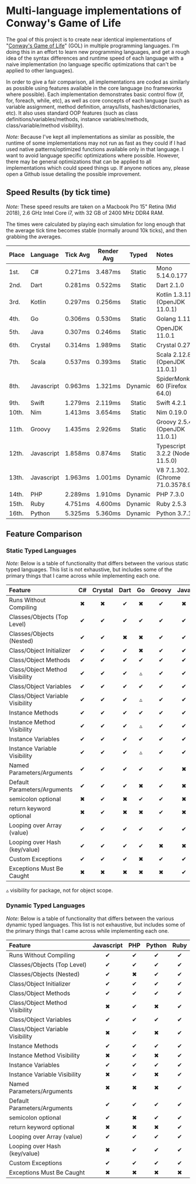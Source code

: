 # Multi-language implementations of Conway's Game of Life

The goal of this project is to create near identical implementations of "[Conway's Game of Life](http://en.wikipedia.org/wiki/Conway's_Game_of_Life)" (GOL) in multiple programming languages. I'm doing this in an effort to learn new programming languages, and get a rough idea of the syntax differences and runtime speed of each language with a naive implementation (no language specific optimizations that can't be applied to other languages).

In order to give a fair comparison, all implementations are coded as similarly as possible using features available in the core language (no frameworks where possible). Each implementation demonstrates basic control flow (if, for, foreach, while, etc), as well as core concepts of each language (such as variable assignment, method definition, arrays/lists, hashes/dictionaries, etc). It also uses standard OOP features (such as class definitions/variables/methods, instance variables/methods, class/variable/method visibility).

*Note:* Because I've kept all implementations as similar as possible, the runtime of some implementations may not run as fast as they could if I had used native patterns/optimized functions available only in that language. I want to avoid language specific optimizations where possible. However, there may be general optimizations that can be applied to all implementations which could speed things up. If anyone notices any, please open a Github issue detailing the possible improvement.

## Speed Results (by tick time)

*Note:* These speed results are taken on a Macbook Pro 15" Retina (Mid 2018), 2.6 GHz Intel Core i7, with 32 GB of 2400 MHz DDR4 RAM.

The times were calculated by playing each simulation for long enough that the average tick time becomes stable (normally around 10k ticks), and then grabbing the averages.

| Place | Language   | Tick Avg | Render Avg |  Typed  | Notes                               |
|:------|:-----------|:--------:|:----------:|:-------:|:------------------------------------|
| 1st.  | C#         | 0.271ms  |  3.487ms   | Static  | Mono 5.14.0.177                     |
| 2nd.  | Dart       | 0.281ms  |  0.522ms   | Static  | Dart 2.1.0                          |
| 3rd.  | Kotlin     | 0.297ms  |  0.256ms   | Static  | Kotlin 1.3.11 (OpenJDK 11.0.1)      |
| 4th.  | Go         | 0.306ms  |  0.530ms   | Static  | Golang 1.11.4                       |
| 5th.  | Java       | 0.307ms  |  0.246ms   | Static  | OpenJDK 11.0.1                      |
| 6th.  | Crystal    | 0.314ms  |  1.989ms   | Static  | Crystal 0.27.0                      |
| 7th.  | Scala      | 0.537ms  |  0.393ms   | Static  | Scala 2.12.8 (OpenJDK 11.0.1)       |
| 8th.  | Javascript | 0.963ms  |  1.321ms   | Dynamic | SpiderMonkey 60 (Firefox 64.0)      |
| 9th.  | Swift      | 1.279ms  |  2.119ms   | Static  | Swift 4.2.1                         |
| 10th. | Nim        | 1.413ms  |  3.654ms   | Static  | Nim 0.19.0                          |
| 11th. | Groovy     | 1.435ms  |  2.926ms   | Static  | Groovy 2.5.4 (OpenJDK 11.0.1)       |
| 12th. | Javascript | 1.858ms  |  0.874ms   | Static  | Typescript 3.2.2 (Node 11.5.0)      |
| 13th. | Javascript | 1.963ms  |  1.001ms   | Dynamic | V8 7.1.302.31 (Chrome 71.0.3578.98) |
| 14th. | PHP        | 2.289ms  |  1.910ms   | Dynamic | PHP 7.3.0                           |
| 15th. | Ruby       | 4.751ms  |  4.600ms   | Dynamic | Ruby 2.5.3                          |
| 16th. | Python     | 5.325ms  |  5.360ms   | Dynamic | Python 3.7.1                        |

## Feature Comparison

### Static Typed Languages

*Note:* Below is a table of functionality that differs between the various static typed languages.
This list is not exhaustive, but includes some of the primary things that I came across while implementing each one.

| Feature                          | C# | Crystal | Dart | Go | Groovy | Java | Kotlin | Nim | Scala | Swift | TypeScript |
|:---------------------------------|:--:|:-------:|:----:|:--:|:------:|:----:|:------:|:---:|:-----:|:-----:|:----------:|
| Runs Without Compiling           | ✖  |    ✖    |  ✔   | ✖  |   ✔    |  ✖   |   ✖    |  ✖  |   ✖   |   ✖   |     ✖      |
| Classes/Objects (Top Level)      | ✔  |    ✔    |  ✔   | ✔  |   ✔    |  ✔   |   ✔    |  ✔  |   ✔   |   ✔   |     ✔      |
| Classes/Objects (Nested)         | ✔  |    ✔    |  ✖   | ✖  |   ✔    |  ✔   |   ✔    |  ✖  |   ✔   |   ✖   |     ✔      |
| Class/Object Initializer         | ✔  |    ✔    |  ✔   | ✖  |   ✔    |  ✔   |   ✔    |  ✖  |   ✔   |   ✔   |     ✔      |
| Class/Object Methods             | ✔  |    ✔    |  ✔   | ✔  |   ✔    |  ✔   |   ✔    |  ✖  |   ✔   |   ✔   |     ✔      |
| Class/Object Method Visibility   | ✔  |    ✔    |  ✔   | ▵  |   ✔    |  ✔   |   ✔    |  ✖  |   ✔   |   ✔   |     ✔      |
| Class/Object Variables           | ✔  |    ✔    |  ✔   | ✔  |   ✔    |  ✔   |   ✔    |  ✖  |   ✔   |   ✖   |     ✔      |
| Class/Object Variable Visibility | ✔  |    ✔    |  ✔   | ▵  |   ✔    |  ✔   |   ✔    |  ✖  |   ✔   |   ✖   |     ✔      |
| Instance Methods                 | ✔  |    ✔    |  ✔   | ✔  |   ✔    |  ✔   |   ✔    |  ✔  |   ✔   |   ✔   |     ✔      |
| Instance Method Visibility       | ✔  |    ✔    |  ✔   | ▵  |   ✔    |  ✔   |   ✔    |  ✔  |   ✔   |   ✔   |     ✔      |
| Instance Variables               | ✔  |    ✔    |  ✔   | ✔  |   ✔    |  ✔   |   ✔    |  ✔  |   ✔   |   ✔   |     ✔      |
| Instance Variable Visibility     | ✔  |    ✔    |  ✔   | ▵  |   ✔    |  ✔   |   ✔    |  ✔  |   ✔   |   ✔   |     ✔      |
| Named Parameters/Arguments       | ✔  |    ✔    |  ✔   | ✔  |   ✔    |  ✖   |   ✔    |  ✖  |   ✔   |   ✔   |     ✖      |
| Default Parameters/Arguments     | ✔  |    ✔    |  ✔   | ✖  |   ✔    |  ✖   |   ✔    |  ✔  |   ✔   |   ✔   |     ✔      |
| semicolon optional               | ✖  |    ✔    |  ✖   | ✔  |   ✔    |  ✖   |   ✔    |  ✔  |   ✔   |   ✔   |     ✔      |
| return keyword optional          | ✖  |    ✔    |  ✖   | ✖  |   ✔    |  ✖   |   ✖    |  ✔  |   ✔   |   ✖   |     ✖      |
| Looping over Array (value)       | ✔  |    ✔    |  ✔   | ✔  |   ✔    |  ✔   |   ✔    |  ✔  |   ✔   |   ✔   |     ✔      |
| Looping over Hash (key/value)    | ✔  |    ✔    |  ✔   | ✔  |   ✖    |  ✖   |   ✔    |  ✔  |   ✔   |   ✔   |     ✔      |
| Custom Exceptions                | ✔  |    ✔    |  ✔   | ✖  |   ✔    |  ✔   |   ✔    |  ✔  |   ✔   |   ✔   |     ✔      |
| Exceptions Must Be Caught        | ✖  |    ✖    |  ✖   | ✖  |   ✖    |  ✔   |   ✖    |  ✖  |   ✖   |   ✔   |     ✖      |

 ▵ visibility for package, not for object scope.


### Dynamic Typed Languages

*Note:* Below is a table of functionality that differs between the various dynamic typed languages.
This list is not exhaustive, but includes some of the primary things that I came across while implementing each one.

| Feature                          | Javascript | PHP | Python | Ruby |
|:---------------------------------|:----------:|:---:|:------:|:----:|
| Runs Without Compiling           |     ✔      |  ✔  |   ✔    |  ✔   |
| Classes/Objects (Top Level)      |     ✔      |  ✔  |   ✔    |  ✔   |
| Classes/Objects (Nested)         |     ✔      |  ✖  |   ✔    |  ✔   |
| Class/Object Initializer         |     ✔      |  ✔  |   ✔    |  ✔   |
| Class/Object Methods             |     ✔      |  ✔  |   ✔    |  ✔   |
| Class/Object Method Visibility   |     ✖      |  ✔  |   ✖    |  ✔   |
| Class/Object Variables           |     ✔      |  ✔  |   ✔    |  ✔   |
| Class/Object Variable Visibility |     ✖      |  ✔  |   ✖    |  ✔   |
| Instance Methods                 |     ✔      |  ✔  |   ✔    |  ✔   |
| Instance Method Visibility       |     ✖      |  ✔  |   ✖    |  ✔   |
| Instance Variables               |     ✔      |  ✔  |   ✔    |  ✔   |
| Instance Variable Visibility     |     ✖      |  ✔  |   ✖    |  ✔   |
| Named Parameters/Arguments       |     ✖      |  ✖  |   ✖    |  ✔   |
| Default Parameters/Arguments     |     ✔      |  ✔  |   ✔    |  ✔   |
| semicolon optional               |     ✔      |  ✖  |   ✔    |  ✔   |
| return keyword optional          |     ✖      |  ✖  |   ✖    |  ✔   |
| Looping over Array (value)       |     ✔      |  ✔  |   ✔    |  ✔   |
| Looping over Hash (key/value)    |     ✖      |  ✔  |   ✔    |  ✔   |
| Custom Exceptions                |     ✔      |  ✔  |   ✔    |  ✔   |
| Exceptions Must Be Caught        |     ✖      |  ✖  |   ✖    |  ✖   |

